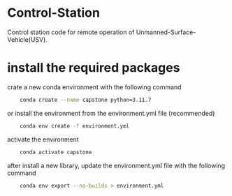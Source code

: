 # Control-Station
Control station code for remote operation of Unmanned-Surface-Vehicle(USV). 

# install the required packages

crate a new conda environment with the following command
```bash
    conda create --name capstone python=3.11.7
```
or install the environment from the environment.yml file (recommended)
```bash
    conda env create -f environment.yml
```

activate the environment
```bash
    conda activate capstone
```

after install a new library, update the environment.yml file with the following command
```bash
    conda env export --no-builds > environment.yml
```